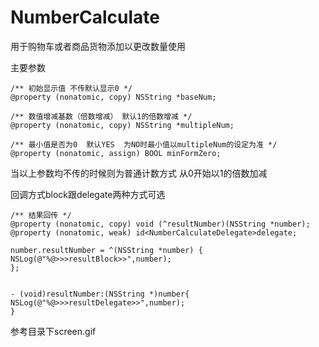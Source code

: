 # NumberCalculate

用于购物车或者商品货物添加以更改数量使用

主要参数 
```
/** 初始显示值 不传默认显示0 */
@property (nonatomic, copy) NSString *baseNum;

/** 数值增减基数（倍数增减） 默认1的倍数增减 */
@property (nonatomic, copy) NSString *multipleNum;

/** 最小值是否为0  默认YES  为NO时最小值以multipleNum的设定为准 */
@property (nonatomic, assign) BOOL minFormZero;
```
当以上参数均不传的时候则为普通计数方式 从0开始以1的倍数加减

回调方式block跟delegate两种方式可选
```
/** 结果回传 */
@property (nonatomic, copy) void (^resultNumber)(NSString *number);
@property (nonatomic, weak) id<NumberCalculateDelegate>delegate;
```

```
number.resultNumber = ^(NSString *number) {
NSLog(@"%@>>>resultBlock>>",number);
};


- (void)resultNumber:(NSString *)number{
NSLog(@"%@>>>resultDelegate>>",number);
}
```

参考目录下screen.gif
